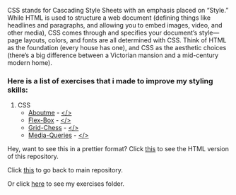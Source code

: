 CSS stands for Cascading Style Sheets with an emphasis placed on “Style.” While HTML is used to structure a web document (defining things like headlines and paragraphs, and allowing you to embed images, video, and other media), CSS comes through and specifies your document’s style—page layouts, colors, and fonts are all determined with CSS. Think of HTML as the foundation (every house has one), and CSS as the aesthetic choices (there’s a big difference between a Victorian mansion and a mid-century modern home).

### Here is a list of exercises that i made to improve my styling skills:

1. CSS
   * [Aboutme](https://scenoxmans.github.io/learning-markup/exercises/2.%20css/1.about-me/) - [</>](https://github.com/scenoxmans/learning-markup/blob/master/exercises/2.%20css/1.about-me/index.html)
   * [Flex-Box](https://scenoxmans.github.io/learning-markup/exercises/2.%20css/2.flex-box/) - [</>](https://github.com/scenoxmans/learning-markup/blob/master/exercises/2.%20css/2.flex-box/index.html)
   * [Grid-Chess](https://scenoxmans.github.io/learning-markup/exercises/2.%20css/3.grid/) - [</>](https://github.com/scenoxmans/learning-markup/blob/master/exercises/2.%20css/3.grid/index.html)
   * [Media-Queries](https://scenoxmans.github.io/learning-markup/exercises/3.%20sass/multi-pager/) - [</>](https://github.com/scenoxmans/learning-markup/blob/master/exercises/3.%20sass/multi-pager/index.html)

Hey, want to see this in a prettier format? Click [this](https://scenoxmans.github.io/learning-markup/) to see the HTML version of this repository.

Click [this](https://github.com/scenoxmans/learning-markup) to go back to main repository.

Or click [here](https://github.com/scenoxmans/learning-markup/tree/master/exercises) to see my exercises folder.


